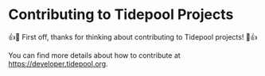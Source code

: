 # Contributing to Tidepool Projects

:+1::tada: First off, thanks for thinking about contributing to Tidepool projects! :tada::+1:

You can find more details about how to contribute at https://developer.tidepool.org.
